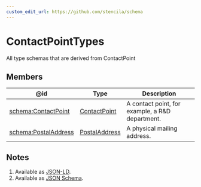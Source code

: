 ```yaml
---
custom_edit_url: https://github.com/stencila/schema
---
```


# ContactPointTypes

All type schemas that are derived from ContactPoint

## Members

| @id                                                      | Type                                       | Description                                     |
| -------------------------------------------------------- | ------------------------------------------ | ----------------------------------------------- |
| [schema:ContactPoint](https://schema.org/ContactPoint)   | [ContactPoint](../Other/ContactPoint.md)   | A contact point, for example, a R&D department. |
| [schema:PostalAddress](https://schema.org/PostalAddress) | [PostalAddress](../Other/PostalAddress.md) | A physical mailing address.                     |

## Notes

1.  Available as [JSON-LD](https://schema.stenci.la/undefined.jsonld).
2.  Available as [JSON Schema](https://schema.stenci.la/v1/ContactPointTypes.schema.json).
